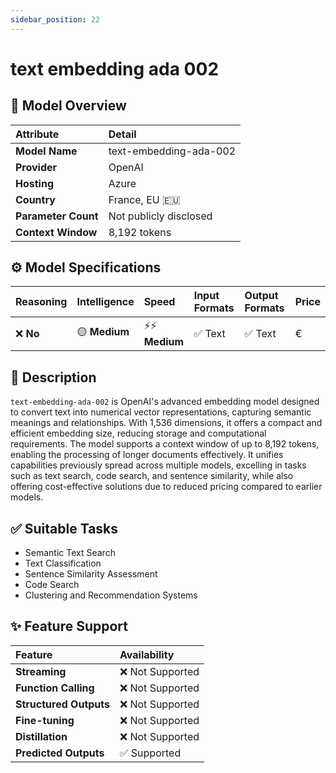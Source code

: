 ```yaml
---
sidebar_position: 22
---
```


# text embedding ada 002

## 🚀 Model Overview

| Attribute           | Detail                             |
| :------------------ | :--------------------------------- |
| **Model Name**      | text-embedding-ada-002             |
| **Provider**        | OpenAI                             |
| **Hosting**         | Azure                              |
| **Country**         | France, EU 🇪🇺                     |
| **Parameter Count** | Not publicly disclosed             |
| **Context Window**  | 8,192 tokens                       |

## ⚙️ Model Specifications

| Reasoning | Intelligence | Speed          | Input Formats | Output Formats | Price |
| :-------- | :----------- | :------------- | :------------ | :------------- | :---- |
| ❌ **No** | 🟡 **Medium**| ⚡⚡ **Medium** | ✅ Text       | ✅ Text        | €    |

## 📝 Description

`text-embedding-ada-002` is OpenAI's advanced embedding model designed to convert text into numerical vector representations, capturing semantic meanings and relationships. With 1,536 dimensions, it offers a compact and efficient embedding size, reducing storage and computational requirements. The model supports a context window of up to 8,192 tokens, enabling the processing of longer documents effectively. It unifies capabilities previously spread across multiple models, excelling in tasks such as text search, code search, and sentence similarity, while also offering cost-effective solutions due to reduced pricing compared to earlier models.

## ✅ Suitable Tasks

- Semantic Text Search
- Text Classification
- Sentence Similarity Assessment
- Code Search
- Clustering and Recommendation Systems

## ✨ Feature Support

| Feature                | Availability     |
| :--------------------- | :--------------- |
| **Streaming**          | ❌ Not Supported |
| **Function Calling**   | ❌ Not Supported |
| **Structured Outputs** | ❌ Not Supported |
| **Fine-tuning**        | ❌ Not Supported |
| **Distillation**       | ❌ Not Supported |
| **Predicted Outputs**  | ✅ Supported     |
